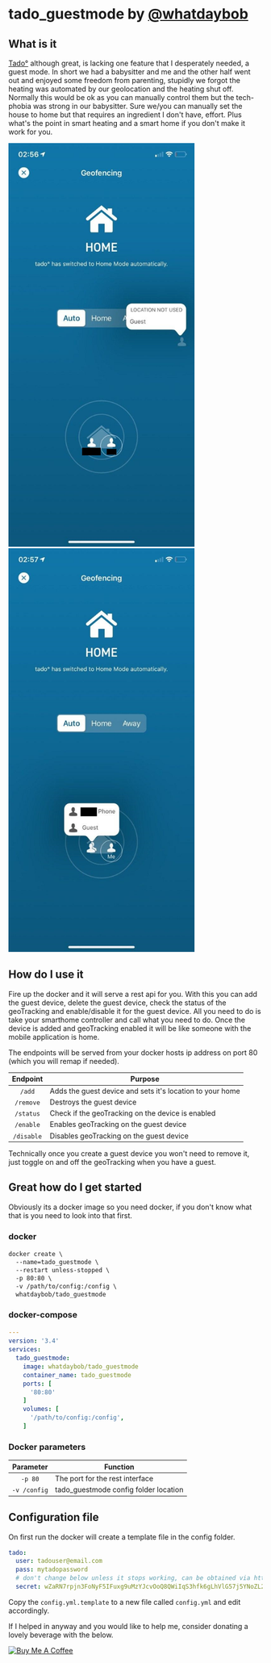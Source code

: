 # tado_guestmode by [@whatdaybob](https://github.com/whatdaybob)

## What is it

[Tado°](https://www.tado.com/) although great, is lacking one feature that I desperately needed, a guest mode. In short we had a babysitter and me and the other half went out and enjoyed some freedom from parenting, stupidly we forgot the heating was automated by our geolocation and the heating shut off. Normally this would be ok as you can manually control them but the tech-phobia was strong in our babysitter. Sure we/you can manually set the house to home but that requires an ingredient I don't have, effort. Plus what's the point in smart heating and a smart home if you don't make it work for you.

<!-- markdownlint-disable MD033 -->
<div style="width:100%">
  <img src="./img/tado_guestmode_geotrack_disabled.jpg" alt="geotrack_disabled" title="geotrack_disabled" height="800" />
  <img src="./img/tado_guestmode_geotrack_enabled.jpg" alt="geotrack_enabled" title="geotrack_enabled" height="800" />
</div>
<!-- markdownlint-enable MD033 -->

## How do I use it

Fire up the docker and it will serve a rest api for you. With this you can add the guest device, delete the guest device, check the status of the geoTracking and enable/disable it for the guest device. All you need to do is take your smarthome controller and call what you need to do. Once the device is added and geoTracking enabled it will be like someone with the mobile application is home.

The endpoints will be served from your docker hosts ip address on port 80 (which you will remap if needed).

| Endpoint | Purpose |
| :----: | --- |
| `/add` | Adds the guest device and sets it's location to your home |
| `/remove` | Destroys the guest device |
| `/status` | Check if the geoTracking on the device is enabled |
| `/enable` | Enables geoTracking on the guest device |
| `/disable` | Disables geoTracking on the guest device |

Technically once you create a guest device you won't need to remove it, just toggle on and off the geoTracking when you have a guest.

## Great how do I get started

Obviously its a docker image so you need docker, if you don't know what that is you need to look into that first.

### docker

```console
docker create \
  --name=tado_guestmode \
  --restart unless-stopped \
  -p 80:80 \
  -v /path/to/config:/config \
  whatdaybob/tado_guestmode
```

### docker-compose

```yaml
---
version: '3.4'
services:
  tado_guestmode:
    image: whatdaybob/tado_guestmode
    container_name: tado_guestmode
    ports: [
      '80:80'
    ]
    volumes: [
      '/path/to/config:/config',
    ]
```

### Docker parameters

| Parameter | Function |
| :----: | --- |
| `-p 80` | The port for the rest interface |
| `-v /config` | tado_guestmode config folder location |

## Configuration file

On first run the docker will create a template file in the config folder.

```yaml
tado:
  user: tadouser@email.com
  pass: mytadopassword
  # don't change below unless it stops working, can be obtained via https://my.tado.com/webapp/env.js
  secret: wZaRN7rpjn3FoNyF5IFuxg9uMzYJcvOoQ8QWiIqS3hfk6gLhVlG57j5YNoZL2Rtc
```

Copy the `config.yml.template` to a new file called `config.yml` and edit accordingly.

If I helped in anyway and you would like to help me, consider donating a lovely beverage with the below.

<!-- markdownlint-disable MD033 -->
<a href="" target="_blank"><img src="https://cdn.buymeacoffee.com/buttons/lato-black.png" alt="Buy Me A Coffee" style="height: 51px !important;width: 217px !important;" ></a>
<!-- markdownlint-enable MD033 -->